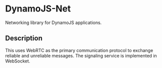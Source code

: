 # DynamoJS-Net

Networking library for DynamoJS applications. 

## Description

This uses WebRTC as the primary communication protocol to exchange reliable and unreliable messages. The signaling service is implemented in WebSocket.